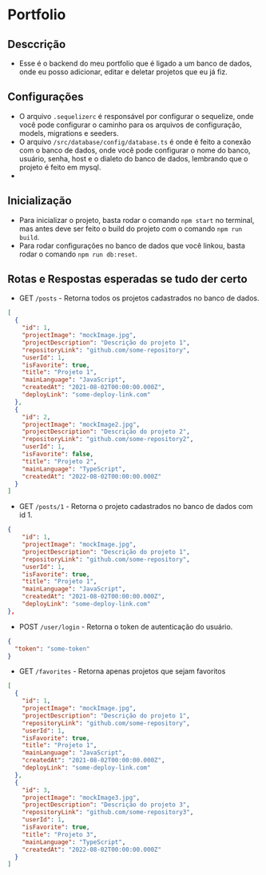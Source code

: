 # Portfolio

## Desccrição

- Esse é o backend do meu portfolio que é ligado a um banco de dados, onde eu posso adicionar, editar e deletar projetos que eu já fiz.

## Configurações

- O arquivo `.sequelizerc` é responsável por configurar o sequelize, onde você pode configurar o caminho para os arquivos de configuração, models, migrations e seeders.
- O arquivo `/src/database/config/database.ts` é onde é feito a conexão com o banco de dados, onde você pode configurar o nome do banco, usuário, senha, host e o dialeto do banco de dados, lembrando que o projeto é feito em mysql.
-

## Inicialização

- Para inicializar o projeto, basta rodar o comando `npm start` no terminal, mas antes deve ser feito o build do projeto com o comando `npm run build`.
- Para rodar configurações no banco de dados que você linkou, basta rodar o comando `npm run db:reset`.

## Rotas e Respostas esperadas se tudo der certo

- GET `/posts` - Retorna todos os projetos cadastrados no banco de dados.

```json
[
  {
    "id": 1,
    "projectImage": "mockImage.jpg",
    "projectDescription": "Descrição do projeto 1",
    "repositoryLink": "github.com/some-repository",
    "userId": 1,
    "isFavorite": true,
    "title": "Projeto 1",
    "mainLanguage": "JavaScript",
    "createdAt": "2021-08-02T00:00:00.000Z",
    "deployLink": "some-deploy-link.com"
  },
  {
    "id": 2,
    "projectImage": "mockImage2.jpg",
    "projectDescription": "Descrição do projeto 2",
    "repositoryLink": "github.com/some-repository2",
    "userId": 1,
    "isFavorite": false,
    "title": "Projeto 2",
    "mainLanguage": "TypeScript",
    "createdAt": "2022-08-02T00:00:00.000Z"
  }
]
```

- GET `/posts/1` - Retorna o projeto cadastrados no banco de dados com id 1.

```json
{
    "id": 1,
    "projectImage": "mockImage.jpg",
    "projectDescription": "Descrição do projeto 1",
    "repositoryLink": "github.com/some-repository",
    "userId": 1,
    "isFavorite": true,
    "title": "Projeto 1",
    "mainLanguage": "JavaScript",
    "createdAt": "2021-08-02T00:00:00.000Z",
    "deployLink": "some-deploy-link.com"
},

```

- POST `/user/login` - Retorna o token de autenticação do usuário.

```json
{
  "token": "some-token"
}
```

- GET `/favorites` - Retorna apenas projetos que sejam favoritos

```json
[
  {
    "id": 1,
    "projectImage": "mockImage.jpg",
    "projectDescription": "Descrição do projeto 1",
    "repositoryLink": "github.com/some-repository",
    "userId": 1,
    "isFavorite": true,
    "title": "Projeto 1",
    "mainLanguage": "JavaScript",
    "createdAt": "2021-08-02T00:00:00.000Z",
    "deployLink": "some-deploy-link.com"
  },
  {
    "id": 3,
    "projectImage": "mockImage3.jpg",
    "projectDescription": "Descrição do projeto 3",
    "repositoryLink": "github.com/some-repository3",
    "userId": 1,
    "isFavorite": true,
    "title": "Projeto 3",
    "mainLanguage": "TypeScript",
    "createdAt": "2022-08-02T00:00:00.000Z"
  }
]
```
